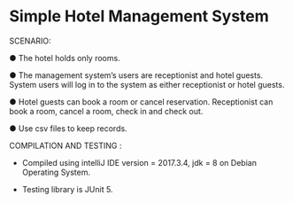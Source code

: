 # Simple Hotel Management System

SCENARIO:

● The hotel holds only rooms.

● The management system’s users are receptionist and hotel guests. System
users will log in to the system as either receptionist or hotel guests.

● Hotel guests can book a room or cancel reservation. Receptionist can book a
room, cancel a room, check in and check out.

● Use csv files to keep records.


COMPILATION AND TESTING :

- Compiled using intelliJ IDE version = 2017.3.4, jdk = 8 on Debian Operating System.

- Testing library is JUnit 5.
